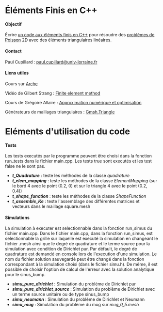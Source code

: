 # Éléments Finis en C++

#### Objectif

Écrire [un code aux éléments finis en C++](course/code.md) pour résoudre des 
[problèmes de Poisson](course/poisson.md) 2D avec des éléments triangulaires
linéaires. 

#### Contact

Paul Cupillard : paul.cupillard@univ-lorraine.fr

#### Liens utiles

Cours sur [Arche](http://arche.univ-lorraine.fr/course/view.php?id=61482)

Vidéo de Gilbert Strang : [Finite element method](https://www.youtube.com/watch?v=WwgrAH-IMOk)

Cours de Grégoire Allaire : [Approximation numérique et optimisation](http://www.cmap.polytechnique.fr/~allaire/map411/polycopie-map411.pdf)

Générateurs de maillages triangulaires : [Gmsh](http://gmsh.info/),[Triangle](https://www.cs.cmu.edu/~quake/triangle.html)

# Eléments d'utilisation du code

#### Tests

Les tests executés par le programme peuvent être choisi dans la fonction run_tests dans le fichier main.cpp. Les tests true sont executés et les test false ne le sont pas.

- ***t_Quadrature*** : teste les méthodes de la classe *quadrature*
- ***t_elem_mapping*** : teste les méthodes de la classe *ElementMapping* (sur le bord 4 avec le point (0.2, 0) et sur le triangle 4 avec le point (0.2, 0.4))
- ***t_shape_function*** : teste les méthodes de la classe *ShapeFunction*
- ***t_assemble_Ke*** : teste l'assemblage des différentes matrices et vecteurs dans le maillage square.mesh


#### Simulations

La simulation à executer est selectionnable dans la fonction run_simus du fichier main.cpp. Dans le fichier main.cpp, dans la fonction run_simus, est selectionnable la grille sur laquelle est executé la simulation en changeant le fichier .mesh ainsi que le degré de quadrature et le terme source pour la simulation avec condition de Dirichlet pur. Par défault, le degré de quadrature est demandé en console lors de l'execution d'une simulation.
Le nom du fichier solution sauvegardé peut être changé dans la fonction correspondant à la simulation choisi (dans le fichier simu.h). De même, il est possible de choisir l'option de calcul de l'erreur avec la solution analytique pour le sinus_bump.

- ***simu_pure_dirichlet*** : Simulation du problème de Dirichlet pur
- ***simu_pure_dirichlet_source*** : Simulation du problème de Dirichlet avec un terme source unitaire ou de type sinus_bump
- ***simu_neumann*** : Simulation du problème de Dirichlet et Neumann
- ***simu_mug*** : Simulation du problème du mug sur *mug_0_5.mesh* 
